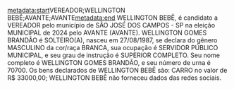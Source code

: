<metadata:start>VEREADOR;WELLINGTON BEBÊ;AVANTE;AVANTE<metadata:end>
WELLINGTON BEBÊ, é candidato a VEREADOR pelo município de SÃO JOSÉ DOS CAMPOS - SP na eleição MUNICIPAL de 2024 pelo AVANTE (AVANTE). WELLINGTON GOMES BRANDÃO é SOLTEIRO(A), nasceu em 27/08/1987, se declara do gênero MASCULINO da cor/raça BRANCA, sua ocupação é SERVIDOR PÚBLICO MUNICIPAL, e seu grau de instrução é SUPERIOR COMPLETO. Seu nome completo é WELLINGTON GOMES BRANDÃO, e seu número de urna é 70700.
Os bens declarados de WELLINGTON BEBÊ são: CARRO no valor de R$ 33000,00; 
WELLINGTON BEBÊ não forneceu dados das redes sociais.